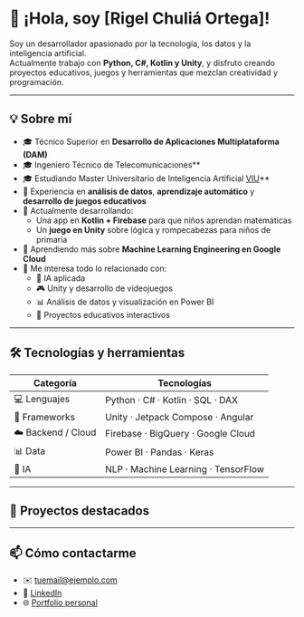 # 👋 ¡Hola, soy [Rigel Chuliá Ortega]!

Soy un desarrollador apasionado por la tecnología, los datos y la inteligencia artificial.  
Actualmente trabajo con **Python, C#, Kotlin y Unity**, y disfruto creando proyectos educativos, juegos y herramientas que mezclan creatividad y programación.

---

## 💡 Sobre mí
- 🎓 Técnico Superior en **Desarrollo de Aplicaciones Multiplataforma (DAM)**
- 🎓 Ingeniero Técnico de Telecomunicaciones**
- 🎓 Estudiando Master Universitario de Inteligencia Artificial [VIU]([https://www.linkedin.com/in/tuusuario](https://www.universidadviu.com/es/master-inteligencia-artificial))**
- 🧠 Experiencia en **análisis de datos**, **aprendizaje automático** y **desarrollo de juegos educativos**
- 🔭 Actualmente desarrollando:
  - Una app en **Kotlin + Firebase** para que niños aprendan matemáticas
  - Un **juego en Unity** sobre lógica y rompecabezas para niños de primaria
- 🌱 Aprendiendo más sobre **Machine Learning Engineering en Google Cloud**
- 💬 Me interesa todo lo relacionado con:
  - 🚀 IA aplicada  
  - 🎮 Unity y desarrollo de videojuegos  
  - 📊 Análisis de datos y visualización en Power BI  
  - 🧩 Proyectos educativos interactivos

---

## 🛠️ Tecnologías y herramientas
| Categoría | Tecnologías |
|------------|-------------|
| 💻 Lenguajes | Python · C# · Kotlin · SQL · DAX |
| 🧩 Frameworks | Unity · Jetpack Compose · Angular |
| ☁️ Backend / Cloud | Firebase · BigQuery · Google Cloud |
| 📊 Data | Power BI · Pandas · Keras |
| 🧠 IA | NLP · Machine Learning · TensorFlow |

---

## 📂 Proyectos destacados


---

## 📫 Cómo contactarme
- ✉️ [tuemail@ejemplo.com](mailto:rigelchulia@gmail.com)
- 💼 [LinkedIn](https://www.linkedin.com/in/rigel-chuliá-ortega)
- 🌐 [Portfolio personal](https://tuweb.com)

